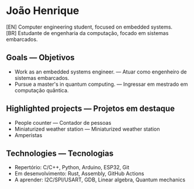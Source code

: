 # João Henrique
[EN] Computer engineering student, focused on embedded systems.  
[BR] Estudante de engenharia da computação, focado em sistemas embarcados.

## Goals — Objetivos
* Work as an embedded systems engineer. — Atuar como engenheiro de sistemas embarcados.  
* Pursue a master's in quantum computing. — Ingressar em mestrado em computação quântica.

## Highlighted projects — Projetos em destaque
* People counter — Contador de pessoas
* Miniaturized weather station — Miniaturized weather station
* Amperistas

## Technologies — Tecnologias
* Repertório: C/C++, Python, Arduino, ESP32, Git  
* Em desenvolvimento: Rust, Assembly, GitHub Actions  
* A aprender: I2C/SPI/USART, GDB, Linear algebra, Quantum mechanics
